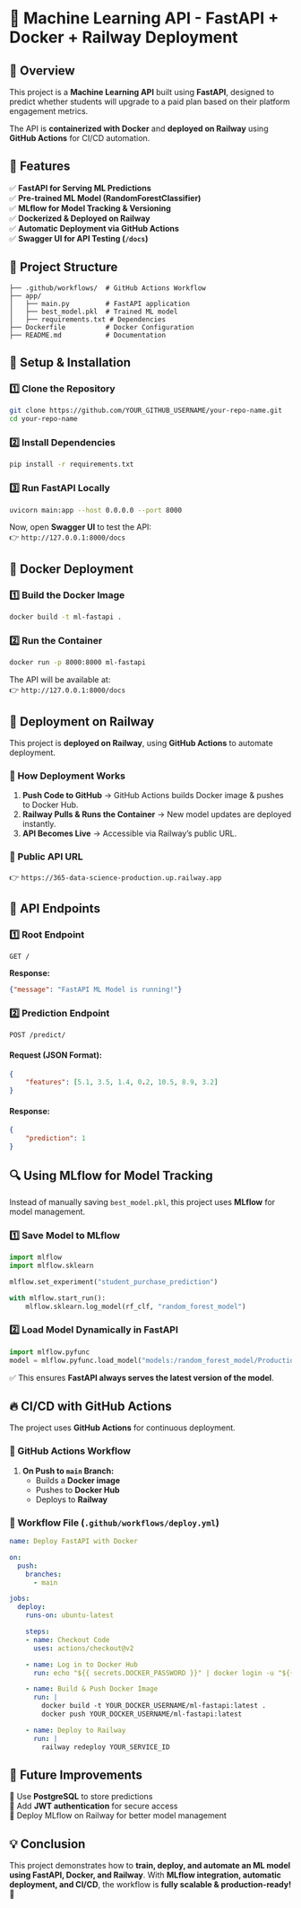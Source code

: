 # 🚀 Machine Learning API - FastAPI + Docker + Railway Deployment

## 📖 Overview
This project is a **Machine Learning API** built using **FastAPI**, designed to predict whether students will upgrade to a paid plan based on their platform engagement metrics.

The API is **containerized with Docker** and **deployed on Railway** using **GitHub Actions** for CI/CD automation.

## 🎯 Features
✅ **FastAPI for Serving ML Predictions**  
✅ **Pre-trained ML Model (RandomForestClassifier)**  
✅ **MLflow for Model Tracking & Versioning**  
✅ **Dockerized & Deployed on Railway**  
✅ **Automatic Deployment via GitHub Actions**  
✅ **Swagger UI for API Testing (`/docs`)**  

## 📂 Project Structure
```
├── .github/workflows/  # GitHub Actions Workflow
├── app/
│   ├── main.py         # FastAPI application
│   ├── best_model.pkl  # Trained ML model
│   ├── requirements.txt # Dependencies
├── Dockerfile          # Docker Configuration
├── README.md           # Documentation
```

## 🔧 Setup & Installation
### **1️⃣ Clone the Repository**
```bash
git clone https://github.com/YOUR_GITHUB_USERNAME/your-repo-name.git
cd your-repo-name
```

### **2️⃣ Install Dependencies**
```bash
pip install -r requirements.txt
```

### **3️⃣ Run FastAPI Locally**
```bash
uvicorn main:app --host 0.0.0.0 --port 8000
```
Now, open **Swagger UI** to test the API:  
👉 `http://127.0.0.1:8000/docs`

## 🐳 Docker Deployment
### **1️⃣ Build the Docker Image**
```bash
docker build -t ml-fastapi .
```

### **2️⃣ Run the Container**
```bash
docker run -p 8000:8000 ml-fastapi
```
The API will be available at:  
👉 `http://127.0.0.1:8000/docs`

## 🚀 Deployment on Railway
This project is **deployed on Railway**, using **GitHub Actions** to automate deployment.

### **🔹 How Deployment Works**
1. **Push Code to GitHub** → GitHub Actions builds Docker image & pushes to Docker Hub.
2. **Railway Pulls & Runs the Container** → New model updates are deployed instantly.
3. **API Becomes Live** → Accessible via Railway’s public URL.

### **🔹 Public API URL**
👉 `https://365-data-science-production.up.railway.app`

## 📡 API Endpoints
### **1️⃣ Root Endpoint**
```http
GET /
```
**Response:**
```json
{"message": "FastAPI ML Model is running!"}
```

### **2️⃣ Prediction Endpoint**
```http
POST /predict/
```
#### **Request (JSON Format):**
```json
{
    "features": [5.1, 3.5, 1.4, 0.2, 10.5, 8.9, 3.2]
}
```
#### **Response:**
```json
{
    "prediction": 1
}
```

## 🔍 Using MLflow for Model Tracking
Instead of manually saving `best_model.pkl`, this project uses **MLflow** for model management.

### **1️⃣ Save Model to MLflow**
```python
import mlflow
import mlflow.sklearn

mlflow.set_experiment("student_purchase_prediction")

with mlflow.start_run():
    mlflow.sklearn.log_model(rf_clf, "random_forest_model")
```

### **2️⃣ Load Model Dynamically in FastAPI**
```python
import mlflow.pyfunc
model = mlflow.pyfunc.load_model("models:/random_forest_model/Production")
```
✅ This ensures **FastAPI always serves the latest version of the model**.

## 🔥 CI/CD with GitHub Actions
The project uses **GitHub Actions** for continuous deployment.

### **🔹 GitHub Actions Workflow**
1. **On Push to `main` Branch:**
   - Builds a **Docker image**
   - Pushes to **Docker Hub**
   - Deploys to **Railway**

### **🔹 Workflow File (`.github/workflows/deploy.yml`)**
```yaml
name: Deploy FastAPI with Docker

on:
  push:
    branches:
      - main

jobs:
  deploy:
    runs-on: ubuntu-latest

    steps:
    - name: Checkout Code
      uses: actions/checkout@v2

    - name: Log in to Docker Hub
      run: echo "${{ secrets.DOCKER_PASSWORD }}" | docker login -u "${{ secrets.DOCKER_USERNAME }}" --password-stdin

    - name: Build & Push Docker Image
      run: |
        docker build -t YOUR_DOCKER_USERNAME/ml-fastapi:latest .
        docker push YOUR_DOCKER_USERNAME/ml-fastapi:latest

    - name: Deploy to Railway
      run: |
        railway redeploy YOUR_SERVICE_ID
```

## 📌 Future Improvements
🔹 Use **PostgreSQL** to store predictions  
🔹 Add **JWT authentication** for secure access  
🔹 Deploy MLflow on Railway for better model management  

## 💡 Conclusion
This project demonstrates how to **train, deploy, and automate an ML model using FastAPI, Docker, and Railway**.
With **MLflow integration, automatic deployment, and CI/CD**, the workflow is **fully scalable & production-ready!** 🚀

